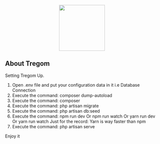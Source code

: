 <p align="center"><a href="#" target="_blank"><img width="150"src="http://i.imgur.com/xkYJCRu.png"></a></p>


## About Tregom

Setting Tregom Up.

1) Open .env file and put your configuration data in it i.e Database Connection
2) Execute the command: composer dump-autoload
3) Execute the command: composer
4) Execute the command: php artisan migrate
5) Execute the command: php artisan db:seed
6) Execute the command: npm run dev Or npm run watch Or yarn run dev Or yarn run watch
   Just for the record: Yarn is way faster than npm
7) Execute the command: php artisan serve

Enjoy it